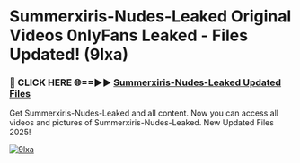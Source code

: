 # Summerxiris-Nudes-Leaked Original Videos 0nlyFans Leaked - Files Updated! (9lxa)

<h3>🔴 CLICK HERE 🌐==►► <a href="https://tinyurl.com/4mcuefdz" rel="nofollow">Summerxiris-Nudes-Leaked Updated Files</a></h3>

Get Summerxiris-Nudes-Leaked and all content. Now you can access all videos and pictures of Summerxiris-Nudes-Leaked. New Updated Files 2025!

[![9lxa](https://i.imgur.com/StAQSOY.gif)](https://tinyurl.com/4mcuefdz)

